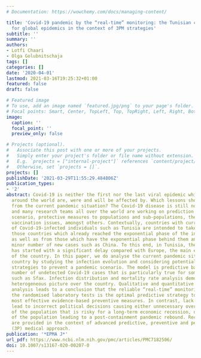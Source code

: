 ```yaml
---
# Documentation: https://wowchemy.com/docs/managing-content/

title: 'Covid-19 pandemic by the “real-time” monitoring: the Tunisian case and lessons
  for global epidemics in the context of 3PM strategies'
subtitle: ''
summary: ''
authors:
- Lotfi Chaari
- Olga Golubnitschaja
tags: []
categories: []
date: '2020-04-01'
lastmod: 2021-03-16T19:25:32+01:00
featured: false
draft: false

# Featured image
# To use, add an image named `featured.jpg/png` to your page's folder.
# Focal points: Smart, Center, TopLeft, Top, TopRight, Left, Right, BottomLeft, Bottom, BottomRight.
image:
  caption: ''
  focal_point: ''
  preview_only: false

# Projects (optional).
#   Associate this post with one or more of your projects.
#   Simply enter your project's folder or file name without extension.
#   E.g. `projects = ["internal-project"]` references `content/project/deep-learning/index.md`.
#   Otherwise, set `projects = []`.
projects: []
publishDate: '2021-03-29T11:55:29.484806Z'
publication_types:
- '2'
abstract: Covid-19 is neither the first nor the last viral epidemic which societies
  around the world are, were and will be affected by. Which lessons should be taken
  from the current pandemic situation? The Covid-19 disease is still not well characterised,
  and many research teams all over the world are working on prediction of the epidemic
  scenario, protective measures to populations and sub-populations, therapeutic and
  vaccination issues, amongst others. Contextually, countries with currently low numbers
  of Covid-19-infected individuals such as Tunisia are intended to take lessons from
  those countries which already reached the exponential phase of the infection distribution
  as well as from those which have the exponential phase behind them and record a
  minor number of new cases such as China. To this end, in Tunisia, the pandemic wave
  has started with a significant delay compared with Europe, the main economic partner
  of the country. In this paper, we do analyse the current pandemic situation in this
  country by studying the infection evolution and considering potential protective
  strategies to prevent a pandemic scenario. The model is predictive based on a large
  number of undetected Covid-19 cases that is particularly true for some country regions
  such as Sfax. Infection distribution and mortality rate analysis demonstrate a highly
  heterogeneous picture over the country. Qualitative and quantitative comparative
  analysis leads to a conclusion that the reliable “real-time” monitoring based on
  the randomised laboratory tests is the optimal predictive strategy to create the
  most effective evidence-based preventive measures. In contrast, lack of tests may
  lead to incorrect political decisions causing either unnecessary over-protection
  of the population that is risky for a long-term economic recession, or under-protection
  of the population leading to a post-containment pandemic rebound. Recommendations
  are provided in the context of advanced predictive, preventive and personalised
  (3P) medical approach.
publication: '*EPMA J*'
url_pdf: https://www.ncbi.nlm.nih.gov/pmc/articles/PMC7182506/
doi: 10.1007/s13167-020-00207-0
---
```

